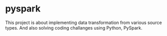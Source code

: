 # pyspark
This project is about implementing data transformation from various source types.
And also solving coding challanges using Python, PySpark.
